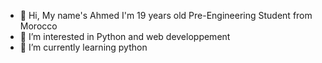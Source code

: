 - 👋 Hi, My name's Ahmed I'm 19 years old Pre-Engineering Student from Morocco 
- 👀 I’m interested in Python and web developpement
- 🌱 I’m currently learning python
